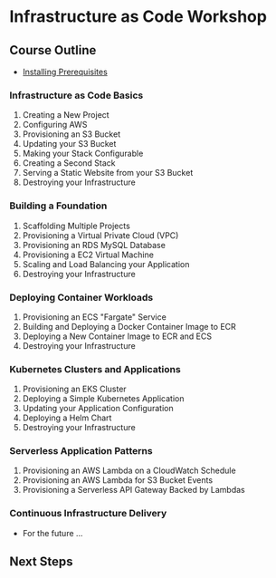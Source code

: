 # Infrastructure as Code Workshop

## Course Outline

* [Installing Prerequisites](./labs/00-installing-prerequisites.md)

### Infrastructure as Code Basics

1. Creating a New Project
2. Configuring AWS
3. Provisioning an S3 Bucket
4. Updating your S3 Bucket
5. Making your Stack Configurable
6. Creating a Second Stack
7. Serving a Static Website from your S3 Bucket
8. Destroying your Infrastructure

### Building a Foundation

1. Scaffolding Multiple Projects
2. Provisioning a Virtual Private Cloud (VPC)
3. Provisioning an RDS MySQL Database
4. Provisioning a EC2 Virtual Machine
5. Scaling and Load Balancing your Application
6. Destroying your Infrastructure

### Deploying Container Workloads

1. Provisioning an ECS "Fargate" Service
2. Building and Deploying a Docker Container Image to ECR
3. Deploying a New Container Image to ECR and ECS
4. Destroying your Infrastructure

### Kubernetes Clusters and Applications

1. Provisioning an EKS Cluster
2. Deploying a Simple Kubernetes Application
3. Updating your Application Configuration
4. Deploying a Helm Chart
5. Destroying your Infrastructure

### Serverless Application Patterns

1. Provisioning an AWS Lambda on a CloudWatch Schedule
2. Provisioning an AWS Lambda for S3 Bucket Events
3. Provisioning a Serverless API Gateway Backed by Lambdas

### Continuous Infrastructure Delivery

* For the future ...

## Next Steps
